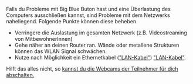 Falls du Probleme mit Big Blue Buton hast und eine Überlastung des Computers ausschließen kannst, sind Probleme mit dem Netzwerks naheliegend. Folgende Punkte können diese beheben.
* Verringere die Auslastung im gesamten Netzwerk (z.B. Videostreaming von MitbewohnerInnen)
* Gehe näher an deinen Router ran. Wände oder metallene Strukturen können das WLAN Signal schwächen.
* Nutze nach Möglichkeit ein Ethernetkabel (["LAN-Kabel"](https://static.tp-link.com/res/upfile/faq/20160111030609.jpg)) ["LAN-Kabel"](https://static.tp-link.com/res/upfile/faq/20160111030609.jpg).


Hilft das alles nicht, so [kannst du die Webcams der Teilnehmer für dich abschalten.](disable_video.md)

